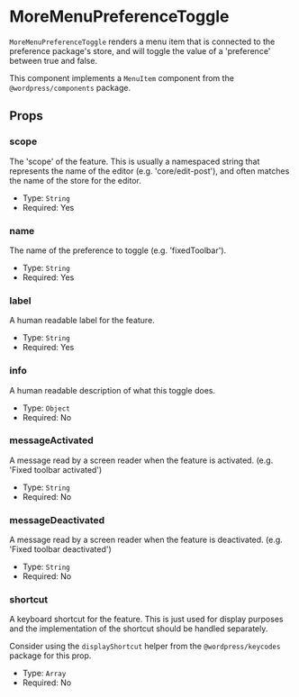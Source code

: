 # MoreMenuPreferenceToggle

`MoreMenuPreferenceToggle` renders a menu item that is connected to the preference package's store, and will toggle the value of a 'preference' between true and false.

This component implements a `MenuItem` component from the `@wordpress/components` package.

## Props

### scope

The 'scope' of the feature. This is usually a namespaced string that represents the name of the editor (e.g. 'core/edit-post'), and often matches the name of the store for the editor.

-   Type: `String`
-   Required: Yes

### name

The name of the preference to toggle (e.g. 'fixedToolbar').

-   Type: `String`
-   Required: Yes

### label

A human readable label for the feature.

-   Type: `String`
-   Required: Yes

### info

A human readable description of what this toggle does.

-   Type: `Object`
-   Required: No

### messageActivated

A message read by a screen reader when the feature is activated. (e.g. 'Fixed toolbar activated')

-   Type: `String`
-   Required: No

### messageDeactivated

A message read by a screen reader when the feature is deactivated. (e.g. 'Fixed toolbar deactivated')

-   Type: `String`
-   Required: No

### shortcut

A keyboard shortcut for the feature. This is just used for display purposes and the implementation of the shortcut should be handled separately.

Consider using the `displayShortcut` helper from the `@wordpress/keycodes` package for this prop.

-   Type: `Array`
-   Required: No
